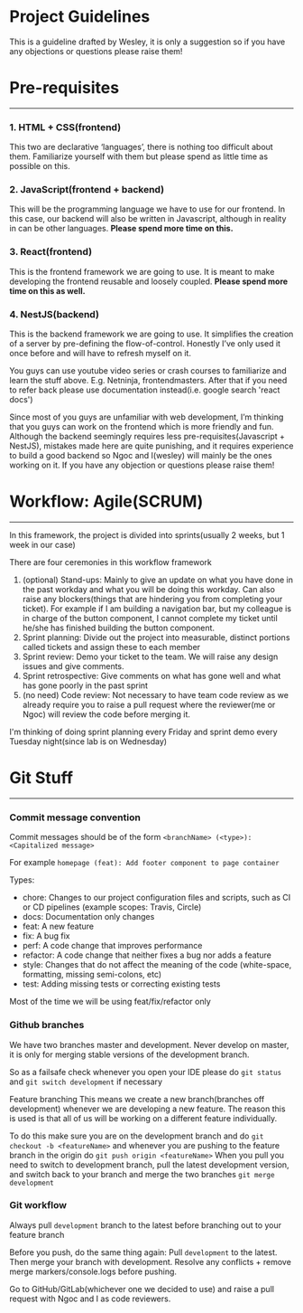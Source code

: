 # Project Guidelines

This is a guideline drafted by Wesley, it is only a suggestion so if you have any objections or questions please raise them!

# Pre-requisites

---

### 1. HTML + CSS(frontend)

This two are declarative ‘languages’, there is nothing too difficult about them. Familiarize yourself with them but please spend as little time as possible on this.

### 2. JavaScript(frontend + backend)

This will be the programming language we have to use for our frontend. In this case, our backend will also be written in Javascript, although in reality in can be other languages. **Please spend more time on this.**

### 3. React(frontend)

This is the frontend framework we are going to use. It is meant to make developing the frontend reusable and loosely coupled. **Please spend more time on this as well.**

### 4. NestJS(backend)

This is the backend framework we are going to use. It simplifies the creation of a server by pre-defining the flow-of-control. Honestly I’ve only used it once before and will have to refresh myself on it.

You guys can use youtube video series or crash courses to familiarize and learn the stuff above. E.g. Netninja, frontendmasters. After that if you need to refer back please use documentation instead(i.e. google search 'react docs')

Since most of you guys are unfamiliar with web development, I’m thinking that you guys can work on the frontend which is more friendly and fun. Although the backend seemingly requires less pre-requisites(Javascript + NestJS), mistakes made here are quite punishing, and it requires experience to build a good backend so Ngoc and I(wesley) will mainly be the ones working on it. If you have any objection or questions please raise them!

# Workflow: Agile(SCRUM)

---

In this framework, the project is divided into sprints(usually 2 weeks, but 1 week in our case)

There are four ceremonies in this workflow framework

1. (optional) Stand-ups: Mainly to give an update on what you have done in the past workday and what you will be doing this workday. Can also raise any blockers(things that are hindering you from completing your ticket). For example if I am building a navigation bar, but my colleague is in charge of the button component, I cannot complete my ticket until he/she has finished building the button component.
2. Sprint planning: Divide out the project into measurable, distinct portions called tickets and assign these to each member
3. Sprint review: Demo your ticket to the team. We will raise any design issues and give comments.
4. Sprint retrospective: Give comments on what has gone well and what has gone poorly in the past sprint
5. (no need) Code review: Not necessary to have team code review as we already require you to raise a pull request where the reviewer(me or Ngoc) will review the code before merging it.

I'm thinking of doing sprint planning every Friday and sprint demo every Tuesday night(since lab is on Wednesday)

# Git Stuff

---

### Commit message convention

Commit messages should be of the form `<branchName> (<type>): <Capitalized message>`

For example `homepage (feat): Add footer component to page container`

Types:

- chore: Changes to our project configuration files and scripts, such as CI or CD pipelines (example scopes: Travis, Circle)
- docs: Documentation only changes
- feat: A new feature
- fix: A bug fix
- perf: A code change that improves performance
- refactor: A code change that neither fixes a bug nor adds a feature
- style: Changes that do not affect the meaning of the code (white-space, formatting, missing semi-colons, etc)
- test: Adding missing tests or correcting existing tests

Most of the time we will be using feat/fix/refactor only

### Github branches

We have two branches master and development. Never develop on master, it is only for merging stable versions of the development branch.

So as a failsafe check whenever you open your IDE please do `git status` and `git switch development` if necessary

Feature branching
This means we create a new branch(branches off development) whenever we are developing a new feature. The reason this is used is that all of us will be working on a different feature individually.

To do this make sure you are on the development branch and do
`git checkout -b <featureName>`
and whenever you are pushing to the feature branch in the origin do
`git push origin <featureName>`
When you pull you need to switch to development branch, pull the latest development version, and switch back to your branch and merge the two branches `git merge development`

### Git workflow

Always pull `development` branch to the latest before branching out to your feature branch

Before you push, do the same thing again: Pull `development` to the latest. Then merge your branch with development. Resolve any conflicts + remove merge markers/console.logs before pushing.

Go to GitHub/GitLab(whichever one we decided to use) and raise a pull request with Ngoc and I as code reviewers.
